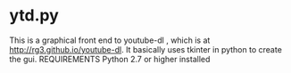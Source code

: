 # ytd.py
This is a graphical front end to youtube-dl , which is at http://rg3.github.io/youtube-dl. It basically uses tkinter in python to create the gui. 
REQUIREMENTS
  Python 2.7 or higher installed
  
